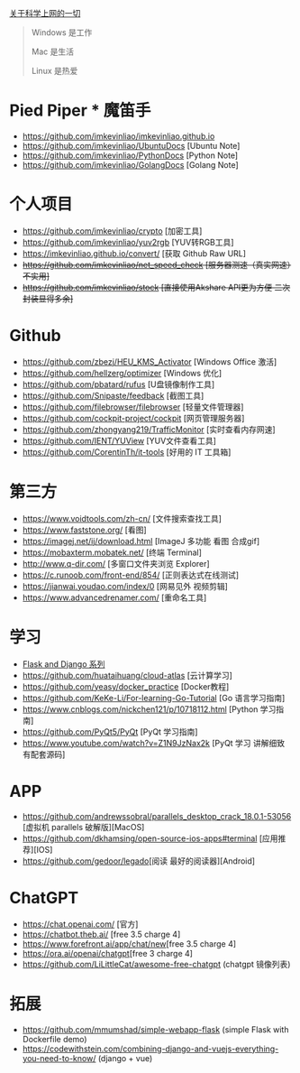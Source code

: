 [关于科学上网的一切](./markdown/v2ray.md)

>Windows 是工作
>
>Mac 是生活
>
>Linux 是热爱
# Pied Piper * 魔笛手
- <https://github.com/imkevinliao/imkevinliao.github.io>
- <https://github.com/imkevinliao/UbuntuDocs> [Ubuntu Note]
- <https://github.com/imkevinliao/PythonDocs> [Python Note]
- <https://github.com/imkevinliao/GolangDocs> [Golang Note]
# 个人项目
- <https://github.com/imkevinliao/crypto> [加密工具]
- <https://github.com/imkevinliao/yuv2rgb> [YUV转RGB工具]
- <https://imkevinliao.github.io/convert/> [获取 Github Raw URL]
- ~~<https://github.com/imkevinliao/net_speed_check> [服务器测速（真实网速）不实用]~~
- ~~<https://github.com/imkevinliao/stock> [直接使用Akshare API更为方便 二次封装显得多余]~~
# Github
- <https://github.com/zbezj/HEU_KMS_Activator> [Windows Office 激活]
- <https://github.com/hellzerg/optimizer> [Windows 优化]
- <https://github.com/pbatard/rufus> [U盘镜像制作工具]
- <https://github.com/Snipaste/feedback> [截图工具]
- <https://github.com/filebrowser/filebrowser> [轻量文件管理器]
- <https://github.com/cockpit-project/cockpit> [网页管理服务器]
- <https://github.com/zhongyang219/TrafficMonitor> [实时查看内存网速]
- <https://github.com/IENT/YUView> [YUV文件查看工具]
- <https://github.com/CorentinTh/it-tools> [好用的 IT 工具箱]
# 第三方
- <https://www.voidtools.com/zh-cn/> [文件搜索查找工具]
- <https://www.faststone.org/> [看图]
- <https://imagej.net/ij/download.html> [ImageJ 多功能 看图 合成gif]
- <https://mobaxterm.mobatek.net/> [终端 Terminal]
- <http://www.q-dir.com/> [多窗口文件夹浏览 Explorer]
- <https://c.runoob.com/front-end/854/> [正则表达式在线测试]
- <https://jianwai.youdao.com/index/0> [网易见外 视频剪辑]
- <https://www.advancedrenamer.com/> [重命名工具]
# 学习
- [Flask and Django 系列](./markdown/website.md)
- <https://github.com/huataihuang/cloud-atlas> [云计算学习]
- <https://github.com/yeasy/docker_practice> [Docker教程]
- <https://github.com/KeKe-Li/For-learning-Go-Tutorial> [Go 语言学习指南]
- <https://www.cnblogs.com/nickchen121/p/10718112.html> [Python 学习指南]
- <https://github.com/PyQt5/PyQt> [PyQt 学习指南]
- <https://www.youtube.com/watch?v=Z1N9JzNax2k> [PyQt 学习 讲解细致 有配套源码]
# APP
- <https://github.com/andrewssobral/parallels_desktop_crack_18.0.1-53056> [虚拟机 parallels 破解版][MacOS]
- <https://github.com/dkhamsing/open-source-ios-apps#terminal> [应用推荐][IOS]
- <https://github.com/gedoor/legado>[阅读 最好的阅读器][Android]
# ChatGPT
- <https://chat.openai.com/> [官方]
- <https://chatbot.theb.ai/> [free 3.5 charge 4]
- <https://www.forefront.ai/app/chat/new>[free 3.5 charge 4]
- <https://ora.ai/openai/chatgpt>[free 3 charge 4]
- <https://github.com/LiLittleCat/awesome-free-chatgpt> (chatgpt 镜像列表)
# 拓展
* <https://github.com/mmumshad/simple-webapp-flask> (simple Flask with Dockerfile demo)
* <https://codewithstein.com/combining-django-and-vuejs-everything-you-need-to-know/> (django + vue)
